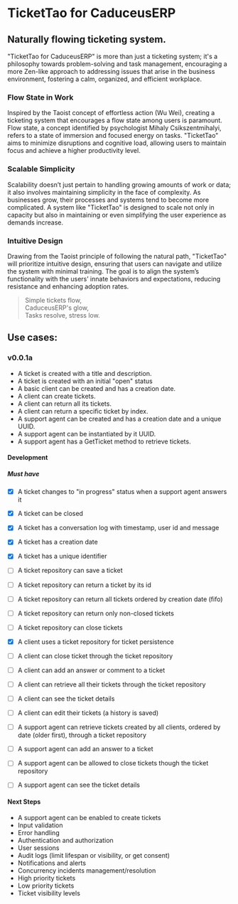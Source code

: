 # TicketTao for CaduceusERP
## Naturally flowing ticketing system.
"TicketTao for CaduceusERP" is more than just a ticketing system; it's a philosophy towards problem-solving and task 
management, encouraging a more Zen-like approach to addressing issues that arise in the business environment, fostering 
a calm, organized, and efficient workplace.

### Flow State in Work
Inspired by the Taoist concept of effortless action (Wu Wei), creating a ticketing system that encourages a flow state 
among users is paramount. Flow state, a concept identified by psychologist Mihaly Csikszentmihalyi, refers to a state of 
immersion and focused energy on tasks. "TicketTao" aims to minimize disruptions and cognitive load, allowing users 
to maintain focus and achieve a higher productivity level.

### Scalable Simplicity
Scalability doesn’t just pertain to handling growing amounts of work or data; it also involves maintaining simplicity 
in the face of complexity. As businesses grow, their processes and systems tend to become more complicated. A system 
like "TicketTao" is designed to scale not only in capacity but also in maintaining or even simplifying the user 
experience as demands increase.

### Intuitive Design
Drawing from the Taoist principle of following the natural path, "TicketTao" will prioritize intuitive design, ensuring 
that users can navigate and utilize the system with minimal training. The goal is to align the system’s functionality 
with the users’ innate behaviors and expectations, reducing resistance and enhancing adoption rates.

> Simple tickets flow,  
> CaduceusERP's glow,  
> Tasks resolve, stress low.  

## Use cases:
### v0.0.1a
- A ticket is created with a title and description.
- A ticket is created with an initial "open" status
- A basic client can be created and has a creation date.
- A client can create tickets.
- A client can return all its tickets.
- A client can return a specific ticket by index.
- A support agent can be created and has a creation date and a unique UUID.
- A support agent can be instantiated by it UUID.
- A support agent has a GetTicket method to retrieve tickets.

#### Development
##### Must have
- [x] A ticket changes to "in progress" status when a support agent answers it
- [x] A ticket can be closed
- [x] A ticket has a conversation log with timestamp, user id and message
- [x] A ticket has a creation date
- [x] A ticket has a unique identifier
- [ ] A ticket repository can save a ticket
- [ ] A ticket repository can return a ticket by its id
- [ ] A ticket repository can return all tickets ordered by creation date (fifo)
- [ ] A ticket repository can return only non-closed tickets
- [ ] A ticket repository can close tickets
- [x] A client uses a ticket repository for ticket persistence
- [ ] A client can close ticket through the ticket repository
- [ ] A client can add an answer or comment to a ticket
- [ ] A client can retrieve all their tickets through the ticket repository
- [ ] A client can see the ticket details
- [ ] A client can edit their tickets (a history is saved)
- [ ] A support agent can retrieve tickets created by all clients, ordered by date (older first), through a ticket repository
- [ ] A support agent can add an answer to a ticket
- [ ] A support agent can be allowed to close tickets though the ticket repository
- [ ] A support agent can see the ticket details


#### Next Steps 
- A support agent can be enabled to create tickets
- Input validation
- Error handling
- Authentication and authorization
- User sessions
- Audit logs (limit lifespan or visibility, or get consent)
- Notifications and alerts
- Concurrency incidents management/resolution
- High priority tickets
- Low priority tickets
- Ticket visibility levels
 